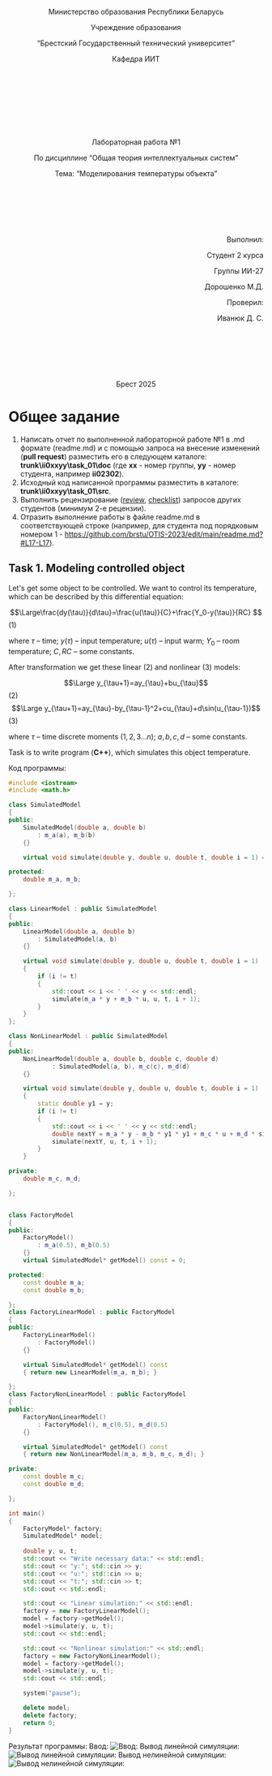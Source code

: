 <p align="center"> Министерство образования Республики Беларусь</p>
<p align="center">Учреждение образования</p>
<p align="center">“Брестский Государственный технический университет”</p>
<p align="center">Кафедра ИИТ</p>
<br><br><br><br><br><br><br>
<p align="center">Лабораторная работа №1</p>
<p align="center">По дисциплине “Общая теория интеллектуальных систем”</p>
<p align="center">Тема: “Моделирования температуры объекта”</p>
<br><br><br><br><br>
<p align="right">Выполнил:</p>
<p align="right">Студент 2 курса</p>
<p align="right">Группы ИИ-27</p>
<p align="right">Дорошенко М.Д.</p>
<p align="right">Проверил:</p>
<p align="right">Иванюк Д. С.</p>
<br><br><br><br><br>
<p align="center">Брест 2025</p>

# Общее задание #
1. Написать отчет по выполненной лабораторной работе №1 в .md формате (readme.md) и с помощью запроса на внесение изменений (**pull request**) разместить его в следующем каталоге: **trunk\ii0xxyy\task_01\doc** (где **xx** - номер группы, **yy** - номер студента, например **ii02302**).
2. Исходный код написанной программы разместить в каталоге: **trunk\ii0xxyy\task_01\src**.
3. Выполнить рецензирование ([review](https://linearb.io/blog/code-review-on-github), [checklist](https://linearb.io/blog/code-review-checklist)) запросов других студентов (минимум 2-е рецензии).
4. Отразить выполнение работы в файле readme.md в соответствующей строке (например, для студента под порядковым номером 1 - https://github.com/brstu/OTIS-2023/edit/main/readme.md?#L17-L17).

## Task 1. Modeling controlled object ##
Let's get some object to be controlled. We want to control its temperature, which can be described by this differential equation:

$$\Large\frac{dy(\tau)}{d\tau}=\frac{u(\tau)}{C}+\frac{Y_0-y(\tau)}{RC} $$ (1)

where $\tau$ – time; $y(\tau)$ – input temperature; $u(\tau)$ – input warm; $Y_0$ – room temperature; $C,RC$ – some constants.

After transformation we get these linear (2) and nonlinear (3) models:

$$\Large y_{\tau+1}=ay_{\tau}+bu_{\tau}$$ (2)
$$\Large y_{\tau+1}=ay_{\tau}-by_{\tau-1}^2+cu_{\tau}+d\sin(u_{\tau-1})$$ (3)

where $\tau$ – time discrete moments ($1,2,3{\dots}n$); $a,b,c,d$ – some constants.

Task is to write program (**С++**), which simulates this object temperature.


Код программы:
```C++
#include <iostream>
#include <math.h>

class SimulatedModel
{
public:
    SimulatedModel(double a, double b)
        : m_a(a), m_b(b) 
    {}

    virtual void simulate(double y, double u, double t, double i = 1) = 0;

protected:
    double m_a, m_b;

};

class LinearModel : public SimulatedModel
{
public:
    LinearModel(double a, double b)
        : SimulatedModel(a, b)
    {}

    virtual void simulate(double y, double u, double t, double i = 1) 
    {   
        if (i != t) 
        {
            std::cout << i << ' ' << y << std::endl;
            simulate(m_a * y + m_b * u, u, t, i + 1);
        } 
    }
};

class NonLinearModel : public SimulatedModel
{
public:
    NonLinearModel(double a, double b, double c, double d)
            : SimulatedModel(a, b), m_c(c), m_d(d) 
    {}

    virtual void simulate(double y, double u, double t, double i = 1)
    {
        static double y1 = y;
        if (i != t) 
        {
            std::cout << i << ' ' << y << std::endl;
            double nextY = m_a * y - m_b * y1 * y1 + m_c * u + m_d * sin(u);
            simulate(nextY, u, t, i + 1);
        }
    }

private:
    double m_c, m_d;

};


class FactoryModel
{
public:
    FactoryModel()
        : m_a(0.5), m_b(0.5)
    {}
    virtual SimulatedModel* getModel() const = 0;

protected:
    const double m_a;
    const double m_b;

};
class FactoryLinearModel : public FactoryModel
{
public:
    FactoryLinearModel()
        : FactoryModel()
    {}

    virtual SimulatedModel* getModel() const 
    { return new LinearModel(m_a, m_b); }

};
class FactoryNonLinearModel : public FactoryModel
{
public:
    FactoryNonLinearModel()
        : FactoryModel(), m_c(0.5), m_d(0.5)
    {}

    virtual SimulatedModel* getModel() const 
    { return new NonLinearModel(m_a, m_b, m_c, m_d); }

private:
    const double m_c;
    const double m_d;

};

int main() 
{
    FactoryModel* factory;
    SimulatedModel* model;
    
    double y, u, t;
    std::cout << "Write necessary data:" << std::endl;
    std::cout << "y:"; std::cin >> y;
    std::cout << "u:"; std::cin >> u;
    std::cout << "t:"; std::cin >> t;
    std::cout << std::endl;

    std::cout << "Linear simulation:" << std::endl;
    factory = new FactoryLinearModel();
    model = factory->getModel();
    model->simulate(y, u, t);
    std::cout << std::endl;

    std::cout << "Nonlinear simulation:" << std::endl;
    factory = new FactoryNonLinearModel();
    model = factory->getModel();
    model->simulate(y, u, t);
    std::cout << std::endl;

    system("pause");

    delete model;
    delete factory;
    return 0;
}
```

Результат программы:
Ввод:
![Ввод:](input.png)
Вывод линейной симуляции:
![Вывод линейной симуляции:](output_linear_simulation.png)
Вывод нелинейной симуляции:
![Вывод нелинейной симуляции:](output_nonlinear_simulation.png)



